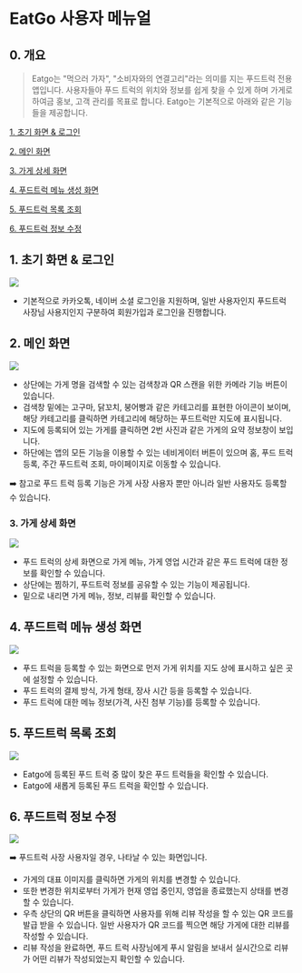 # EatGo 사용자 메뉴얼
## 0. 개요 
> Eatgo는 "먹으러 가자", "소비자와의 연결고리"라는 의미를 지는 푸드트럭 전용 앱입니다. 사용자들아 푸드 트럭의 위치와 정보를 쉽게 찾을 수 있게 하며 가게로 하여금 홍보, 고객 관리를 목표로 합니다.
Eatgo는 기본적으로 아래와 같은 기능들을 제공합니다.



[1. 초기 화면 & 로그인](#1-초기-화면--로그인)

[2. 메인 화면](#2-메인-화면)

[3. 가게 상세 화면](#3-가게-상세-화면)

[4. 푸드트럭 메뉴 생성 화면](#4-푸드트럭-메뉴-생성-화면)

[5. 푸드트럭 목록 조회](#5-푸드트럭-목록-조회)

[6. 푸드트럭 정보 수정](#6-푸드트럭-정보-수정)



## 1. 초기 화면 & 로그인

<img src="https://github.com/user-attachments/assets/463824fc-e66b-4614-ac94-b6b6b8cfc3fc">

* 기본적으로 카카오톡, 네이버 소셜 로그인을 지원하며, 일반 사용자인지 푸드트럭 사장님 사용지인지 구분하여 회원가입과 로그인을 진행합니다.


## 2. 메인 화면
<img src="https://github.com/user-attachments/assets/0e273599-5c74-48c0-94a6-aeb19e788167">  


* 상단에는 가게 명을 검색할 수 있는 검색창과 QR 스캔을 위한 카메라 기능 버튼이 있습니다.
* 검색창 밑에는 고구마, 닭꼬치, 붕어빵과 같은 카테고리를 표현한 아이콘이 보이며, 해당 카테고리를 클릭하면 카테고리에 해당하는 푸드트럭만 지도에 표시됩니다.
* 지도에 등록되어 있는 가게를 클릭하면 2번 사진과 같은 가게의 요약 정보창이 보입니다.
* 하단에는 앱의 모든 기능을 이용할 수 있는 네비게이터 버튼이 있으며 홈, 푸드 트럭 등록, 주간 푸드트럭 조회, 마이페이지로 이동할 수 있습니다.

➡️ 참고로 푸드 트럭 등록 기능은 가게 사장 사용자 뿐만 아니라 일반 사용자도 등록할 수 있습니다.


### 3. 가게 상세 화면
<img src="https://github.com/user-attachments/assets/e07304b0-1765-47b2-bffd-9f3f66695435">  

* 푸드 트럭의 상세 화면으로 가게 메뉴, 가게 영업 시간과 같은 푸드 트럭에 대한 정보를 확인할 수 있습니다.
* 상단에는 찜하기, 푸드트럭 정보를 공유할 수 있는 기능이 제공됩니다.
* 밑으로 내리면 가게 메뉴, 정보, 리뷰를 확인할 수 있습니다.

## 4. 푸드트럭 메뉴 생성 화면
<img src="https://github.com/user-attachments/assets/e07304b0-1765-47b2-bffd-9f3f66695435">  

* 푸드 트럭을 등록할 수 있는 화면으로 먼저 가게 위치를 지도 상에 표시하고 싶은 곳에 설정할 수 있습니다.
* 푸드 트럭의 결제 방식, 가게 형태, 장사 시간 등을 등록할 수 있습니다.
* 푸드 트럭에 대한 메뉴 정보(가격, 사진 첨부 기능)를 등록할 수 있습니다.


## 5. 푸드트럭 목록 조회
<img src="https://github.com/user-attachments/assets/26731b08-fd56-45b8-8545-c35abae99640">  


* Eatgo에 등록된 푸드 트럭 중 많이 찾은 푸드 트럭들을 확인할 수 있습니다.
* Eatgo에 새롭게 등록된 푸드 트럭을 확인할 수 있습니다.

## 6. 푸드트럭 정보 수정
<img src="https://github.com/user-attachments/assets/0d281ddf-4452-4ca8-adfa-6ef55f3646bf">  

➡️ 푸드트럭 사장 사용자일 경우, 나타날 수 있는 화면입니다.

* 가게의 대표 이미지를 클릭하면 가게의 위치를 변경할 수 있습니다.
* 또한 변경한 위치로부터 가게가 현재 영업 중인지, 영업을 종료했는지 상태를 변경할 수 있습니다.
* 우측 상단의 QR 버튼을 클릭하면 사용자를 위해 리뷰 작성을 할 수 있는 QR 코드를 발급 받을 수 있습니다. 일반 사용자가 QR 코드를 찍으면 해당 가게에 대한 리뷰를 작성할 수 있습니다.
* 리뷰 작성을 완료하면, 푸드 트럭 사장님에게 푸시 알림을 보내서 실시간으로 리뷰가 어떤 리뷰가 작성되었는지 확인할 수 있습니다. 



<!--
## Contributing
Please read [CONTRIBUTING.md](https://gist.github.com/PurpleBooth/b24679402957c63ec426) for details on our code of conduct, and the process for submitting pull requests to us.

## Authors

* **Billie Thompson** - *Initial work* - [PurpleBooth](https://github.com/PurpleBooth)

See also the list of [contributors](https://github.com/your/project/contributors) who participated in this project.

## License

This project is licensed under the MIT License - see the [LICENSE.md](LICENSE.md) file for details

## Acknowledgments

* Hat tip to anyone whose code was used
* Inspiration
* etc
-->
